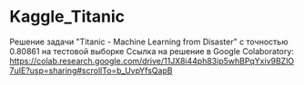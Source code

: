# Kaggle_Titanic
Решение задачи "Titanic - Machine Learning from Disaster" с точностью 0.80861 на тестовой выборке
Ссылка на решение в Google Colaboratory: https://colab.research.google.com/drive/11JX8i44ph83ip5whBPqYxiv9BZlO7uIE?usp=sharing#scrollTo=b_UvpYfsQapB
